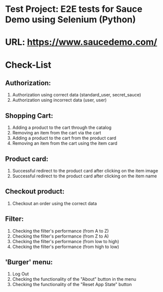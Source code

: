# Test Project: E2E tests for Sauce Demo using Selenium (Python)
# URL: https://www.saucedemo.com/

# Check-List

## Authorization:

1) Authorization using correct data (standard_user, secret_sauce)
2) Authorization using incorrect data (user, user)
   
## Shopping Cart:

1) Adding a product to the cart through the catalog
2) Removing an item from the cart via the cart
3) Adding a product to the cart from the product card
4) Removing an item from the cart using the item card
   
## Product card:

1) Successful redirect to the product card after clicking on the item image
2) Successful redirect to the product card after clicking on the item name
   
## Checkout product:

1) Checkout an order using the correct data
   
## Filter:

1) Checking the filter's performance (from A to Z)
2) Checking the filter's performance (from Z to A)
3) Checking the filter's performance (from low to high)
4) Checking the filter's performance (from high to low)
   
## 'Burger' menu:

1) Log Out
2) Checking the functionality of the "About" button in the menu
3) Checking the functionality of the "Reset App State" button
